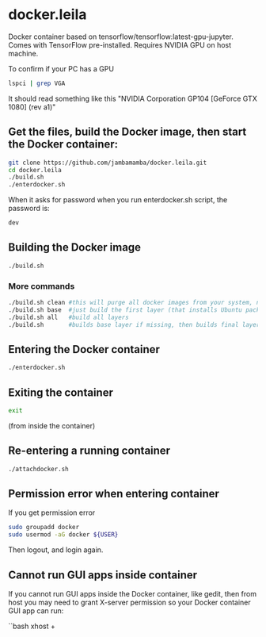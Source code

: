 # docker.leila
Docker container based on tensorflow/tensorflow:latest-gpu-jupyter.
Comes with TensorFlow pre-installed.
Requires NVIDIA GPU on host machine.

To confirm if your PC has a GPU
```bash
lspci | grep VGA
```
It should read something like this "NVIDIA Corporation GP104 [GeForce GTX 1080] (rev a1)"

## Get the files, build the Docker image, then start the Docker container:
```bash
git clone https://github.com/jambamamba/docker.leila.git
cd docker.leila
./build.sh
./enterdocker.sh
```
When it asks for password when you run enterdocker.sh script, the password is:
```bash
dev
```

## Building the Docker image
```bash
./build.sh
```

### More commands
```bash
./build.sh clean #this will purge all docker images from your system, not just docker.leila!
./build.sh base  #just build the first layer (that installs Ubuntu packages)
./build.sh all   #build all layers
./build.sh       #builds base layer if missing, then builds final layer on top, otherwise just builds final layer 
```

## Entering the Docker container
```bash
./enterdocker.sh
```

## Exiting the container
```bash
exit 
```
(from inside the container)

## Re-entering a running container
```bash
./attachdocker.sh
```

## Permission error when entering container

If you get permission error

```bash
sudo groupadd docker
sudo usermod -aG docker ${USER}
```

Then logout, and login again.

## Cannot run GUI apps inside container

If you cannot run GUI apps inside the Docker container, like gedit, then from host you may need to grant X-server permission so your Docker container GUI app can run:

``bash
xhost +
```
